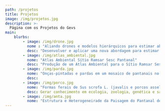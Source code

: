 ```yaml
---
path: /projetos
title: Projetos
image: /img/projetos.jpg
description: >-
  Página com os Projetos do Gevs
main:
    blurbs:
        - image: /img/drone.jpg
          nome : "Aliando drones e modelos hierárquicos para estimar abundância de animais silvestres"
          desc: "Desenvolver e aplicar uma nova abordagem para estimar abundância de animais silvestres através de amostragem com drones. O desenvolvimento da abordagem envolve aplicar um desenho amostral, testar um método de processamento semiautomático das imagens e utilizar modelos hierárquicos para investigar a dinâmica espaço-temporal na abundância, levando em conta a detecção imperfeita. Pretende-se aplicar essa abordagem para estudar as relações espécie-ambiente de cervídeos de áreas abertas no Pantanal, no Pampa e nas savanas amazônicas."
        - image: /img/atlas_ambiental.jpg
          nome: "Atlas Ambiental Sítio Ramsar Sesc Pantanal"
          desc: "Produção de um Atlas Ambiental para o Sítio Ramsar Sesc Pantanal. Desta forma, visa a construção de base de dados espaciais para a gestão e promoção de territórios saudáveis e sustentáveis."
        - image: /img/parda.jpg
          nome: "Onças-pintadas e pardas em um mosaico de pantanais no Mato Grosso: perspectivas a partir da RPPN Sesc pantanal e adjacências (Barão de Melgaço e Poconé, MT)"
          desc: 
        - image: /img/porco.jpg
          nome: "Formas ferais de Sus scrofa L. (javalis e porcos asselvajados) como elemento nativo e exótico invasor: ecologia, caracterização sanitária, morfológica e genética no contexto brasileiro e ibérico"
          desc: Gerar conhecimento em ecologia, zoologia, genética e saúde para o manejo e controle das formas ferais de Sus scrofa, tanto em ecossistemas onde representa um elemento nativo da biodiversidade local (Península Ibérica) quanto em ecossistemas onde é uma espécie exótica invasora (Brasil).
        - image: /img/anta.jpg
          nome: "Estrutura e Heterogeneirade da Paisagem do Pantanal de Barão de Melgaço, MT: efeitos sobre a riqueza e densidade de mamíferos ungulados"
---
```

